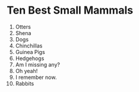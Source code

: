 # Ten Best Small Mammals

1.  Otters
1.  Shena
2.  Dogs
3.  Chinchillas
4.  Guinea Pigs
5.  Hedgehogs
6.  Am I missing any?
7.  Oh yeah!
8.  I remember now.
9.  Rabbits
